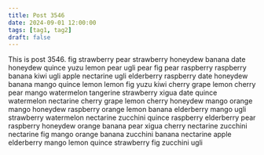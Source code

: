 ```yaml
---
title: Post 3546
date: 2024-09-01 12:00:00
tags: [tag1, tag2]
draft: false
---
```

This is post 3546.
fig
strawberry
pear
strawberry
honeydew
banana
date
honeydew
quince
yuzu
lemon
pear
ugli
pear
fig
pear
raspberry
raspberry
banana
kiwi
ugli
apple
nectarine
ugli
elderberry
raspberry
date
honeydew
banana
mango
quince
lemon
lemon
fig
yuzu
kiwi
cherry
grape
lemon
cherry
pear
mango
watermelon
tangerine
strawberry
xigua
date
quince
watermelon
nectarine
cherry
grape
lemon
cherry
honeydew
mango
orange
mango
honeydew
raspberry
orange
lemon
banana
elderberry
mango
ugli
strawberry
watermelon
nectarine
zucchini
quince
raspberry
elderberry
pear
raspberry
honeydew
orange
banana
pear
xigua
cherry
nectarine
zucchini
nectarine
fig
mango
orange
banana
zucchini
banana
nectarine
apple
elderberry
mango
lemon
quince
strawberry
fig
zucchini
ugli
